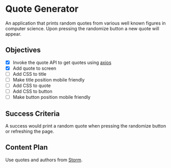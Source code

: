 # Quote Generator
An application that prints random quotes from various well known figures in computer science. Upon pressing the randomize button a new
quote will appear.

## Objectives
- [X] Invoke the quote API to get quotes using [axios](https://github.com/axios/axios)
- [X] Add quote to screen
- [ ] Add CSS to title 
- [ ] Make title position mobile friendly
- [ ] Add CSS to quote
- [ ] Add CSS to button
- [ ] Make button position mobile friendly

## Success Criteria
A success would print a random quote when pressing the randomize button or refreshing the page.

## Content Plan
Use quotes and authors from [Storm](http://quotes.stormconsultancy.co.uk/api). 

